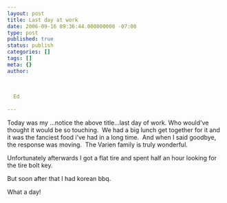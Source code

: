 ```yaml
---
layout: post
title: Last day at work
date: 2006-09-16 09:36:44.000000000 -07:00
type: post
published: true
status: publish
categories: []
tags: []
meta: {}
author:
  
  
  
  Ed
  
---
```

<p>Today was my ...notice the above title...last day of work. Who would've thought it would be so touching.  We had a big lunch get together for it and it was the fanciest food i've had in a long time.  And when I said goodbye, the response was moving.  The Varien family is truly wonderful.</p>
<p>Unfortunately afterwards I got a flat tire and spent half an hour looking for the tire bolt key.</p>
<p>But soon after that I had korean bbq.</p>
<p>What a day!</p>
